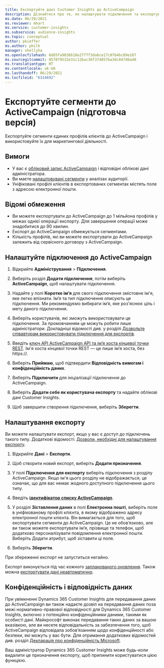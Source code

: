 ```yaml
---
title: Експортуйте дані Customer Insights до ActiveCampaign
description: Дізнайтеся про те, як налаштувати підключення та експортувати дані до ActiveCampaign.
ms.date: 06/29/2021
ms.reviewer: mhart
ms.service: customer-insights
ms.subservice: audience-insights
ms.topic: conceptual
author: pkieffer
ms.author: philk
manager: shellyha
ms.openlocfilehash: 6d85fa9836618e27f7f3da6ce17c07b4bc89e187
ms.sourcegitcommit: 057079532e31c12bac36f374857ba3dc847d6ad0
ms.translationtype: HT
ms.contentlocale: uk-UA
ms.lasthandoff: 06/29/2021
ms.locfileid: "6314692"
---
```

# <a name="export-segments-to-activecampaign-preview"></a>Експортуйте сегменти до ActiveCampaign (підготовча версія)

Експортуйте сегменти єдиних профілів клієнтів до ActiveCampaign і використовуйте їх для маркетингової діяльності.

## <a name="prerequisites"></a>Вимоги

-   У вас є [обліковий запис ActiveCampaign](https://www.activecampaign.com/) і відповідні облікові дані адміністратора.
-   Ви маєте [налаштовувані сегменти](segments.md) у аналізах аудиторії.
-   Уніфіковані профілі клієнтів в експортованих сегментах містять поле з адресою електронної пошти.

## <a name="known-limitations"></a>Відомі обмеження

- Ви можете експортувати до ActiveCampaign до 1 мільйона профілів у межах однієї операції експорту. Для завершення операції може знадобитися до 90 хвилин.
- Експорт до ActiveCampaign обмежується сегментами.
- Кількість профілів, які ви можете експортувати до ActiveCampaign залежить від сервісного договору з ActiveCampaign.

## <a name="set-up-connection-to-activecampaign"></a>Налаштуйте підключення до ActiveCampaign

1. Відкрийте **Адміністрування** > **Підключення**.

1. Виберіть розділ **Додати підключення**, потім виберіть **ActiveCampaign**, щоб налаштувати підключення.

1. Надайте у полі **Коротке ім’я** для свого підключення змістовне ім'я, яке легко впізнати. Ім’я та тип підключення описують це підключення. Ми рекомендуємо вибирати ім’я, яке роз'яснює ціль і мету даного підключення.

1. Виберіть користувачів, які зможуть використовувати це підключення. За промовчанням це можуть робити лише адміністратори. Докладніші відомості див. у розділі [Дозвольте співавторам використовувати підключення для експортів](connections.md#allow-contributors-to-use-a-connection-for-exports).

1. Введіть [ключ API ActiveCampaign API та ім’я хоста кінцевої точки REST](https://help.activecampaign.com/hc/articles/207317590-Getting-started-with-the-API#how-to-obtain-your-activecampaign-api-url-and-key). Ім'я хоста кінцевої точки REST — це лише ім’я хоста, без https://. 

1. Виберіть **Приймаю**, щоб підтвердити **Відповідність вимогам і конфіденційність даних**.

1. Виберіть **Підключити** для ініціалізації підключення до ActiveCampaign.

1. Виберіть **Додати себе як користувача експорту** та надайте облікові дані Customer Insights.

1. Щоб завершити створення підключення, виберіть **Зберегти**.

## <a name="configure-an-export"></a>Налаштування експорту

Ви можете налаштувати експорт, якщо у вас є доступ до підключень такого типу. Додаткові відомості: [Дозволи, необхідні для налаштування експорту](export-destinations.md#set-up-a-new-export).

1. Відкрийте **Дані** > **Експорти**.

1. Щоб створити новий експорт, виберіть **Додати призначення**.

1. У полі **Підключення для експорту** виберіть підключення з розділу ActiveCampaign. Якщо ім'я цього розділу не відображається, це означає, що для вас немає жодного доступного підключення цього типу.

1. Введіть [**ідентифікатор списку ActiveCampaign**](https://help.activecampaign.com/hc/articles/360000030559-How-to-create-a-list-in-ActiveCampaign).    

3. У розділі **Зіставлення даних** в полі **Електронна пошті**, виберіть поле в уніфікованому профілі клієнта, в якому відображено адресу електронної пошти клієнта. Він вимагається для того, щоб експортувати сегменти до ActiveCampaign. Це не обов’язково, але ви також можете експортувати ім’я, прізвище та телефон, щоб додатково персоналізувати повідомлення електронної пошти. Виберіть Додати атрибут, щоб зіставити ці поля.

1. Виберіть **Зберегти**.

При збереженні експорт не запуститься негайно.

Експорт виконується під час кожного [запланованого оновлення](system.md#schedule-tab). Також можна [експортувати дані неавтоматично](export-destinations.md#run-exports-on-demand). 


## <a name="data-privacy-and-compliance"></a>Конфіденційність і відповідність даних

При увімкненні Dynamics 365 Customer Insights для передавання даних до ActiveCampaign ви також надаєте дозвіл на передавання даних поза межі нормативно-правової відповідності для Dynamics 365 Customer Insights, включно з потенційно конфіденційними даними, такими як особисті дані. Майкрософт виконає передавання таких даних за вашою вказівкою, але ви несете відповідальність за забезпечення того, щоб ActiveCampaign відповідала зобов’язанням щодо конфіденційності або безпеки, які можуть у вас бути. Для отримання додаткових відомостей див. розділ [Декларація про конфіденційність Microsoft](https://go.microsoft.com/fwlink/?linkid=396732).

Ваш адміністратор Dynamics 365 Customer Insights може будь-коли видалити це призначення експорту, щоб припинити користуватися цією функцією.
